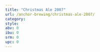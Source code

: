 ```yaml
---
title: "Christmas Ale 2007"
url: /anchor-brewing/christmas-ale-2007/
category: 
style: 
abv: 0
ibu: 0
srm: 0
upc: 0
---
```



